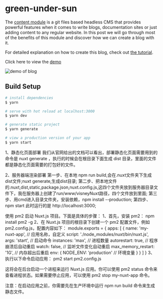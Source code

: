 # green-under-sun

The [content module](https://content.nuxtjs.org/) is a git files based headless CMS that provides powerful features when it comes to write blogs, documentation sites or just adding content to any regular website. In this post we will go through most of the benefits of this module and discover how we can create a blog with it.

For detailed explanation on how to create this blog, check out [the tutorial](https://nuxtjs.org/blog/creating-blog-with-nuxt-content).

Click here to view the [demo](https://blog-with-nuxt-content.netlify.app/)

![demo of blog](https://res.cloudinary.com/nuxt/video/upload/v1588091670/demo-blog-content_shk6kw.jpg)

## Build Setup

```bash
# install dependencies
$ yarn

# serve with hot reload at localhost:3000
$ yarn dev

# generate static project
$ yarn generate

# view a production version of your app
$ yarn start
```

1、静态化页面部署
我们从官网给出的文档可以看出，部署静态化页面需要用到的命令是 nuxt generate ，执行的时候会在根目录下面生成 dist 目录，里面的文件都是静态化页面需要的打包好的文件。

2、服务器端渲染部署
第一步、在本地 npm run build,会在.nuxt文件夹下生成dist文件;nuxt generate,生成dist目录;
第二步、把本地文件的.nuxt,dist,static,package.json,nuxt.config.js,这四个文件夹放到服务器目录文件下，我在服务器上创建了run/www/visneyNuxt路径，四个文件放到里面;
第三步、用cmd进入目录文件夹，安装依赖，npm install --production;
第四步、npm start 此时运行的是 http://localhost:3000;

使用 pm2 启动 Nuxt.js 项目。下面是具体的步骤：
1、首先，安装 pm2：
npm install pm2 -g
2、在 Nuxt.js 项目的根目录下创建一个 pm2 配置文件，例如 pm2.config.js，配置内容如下：
module.exports = {
  apps: [
    {
      name: 'my-nuxt-app', // 应用名称，自定义
      script: './node_modules/nuxt/bin/nuxt.js',
      args: 'start', // 启动命令
      instances: 'max', // 进程数量
      autorestart: true, // 程序崩溃后自动重启
      watch: false, // 监听文件变化自动重启
      max_memory_restart: '1G', // 内存超出后重启
      env: {
        NODE_ENV: 'production' // 环境变量
      }
    }
  ]
}
3、执行以下命令启动应用：
pm2 start pm2.config.js

这将会在后台启动一个进程来运行 Nuxt.js 应用。你可以使用 pm2 status 命令来查看进程状态。如果需要停止应用，可以使用 pm2 stop my-nuxt-app 命令。

注意：在启动应用之前，你需要先在生产环境中运行 npm run build 命令来生成静态文件。
